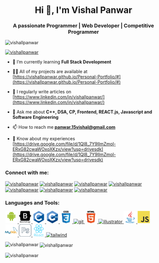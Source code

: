 <h1 align="center">Hi 👋, I'm Vishal Panwar</h1>
<h3 align="center">A passionate Programmer | Web Developer | Competitive Programmer</h3>

<p align="left"> <img src="https://komarev.com/ghpvc/?username=vishallpanwar&label=Profile%20views&color=0e75b6&style=flat" alt="vishallpanwar" /> </p>

<p align="left"> <a href="https://github.com/ryo-ma/github-profile-trophy"><img src="https://github-profile-trophy.vercel.app/?username=vishallpanwar" alt="vishallpanwar" /></a> </p>

- 🌱 I’m currently learning **Full Stack Development**

- 👨‍💻 All of my projects are available at [https://vishallpanwar.github.io/Personal-Portfolio/#](https://vishallpanwar.github.io/Personal-Portfolio/#)

- 📝 I regularly write articles on [https://www.linkedin.com/in/vishallpanwar/](https://www.linkedin.com/in/vishallpanwar/)

- 💬 Ask me about **C++, DSA, CP, Frontend, REACT.js, Javascript and Software Engineering**

- 📫 How to reach me **panwar.15vishal@gmail.com**

- 📄 Know about my experiences [https://drive.google.com/file/d/1QI8_7Y9IImZmol-ERxG82cwaWOxoXKzx/view?usp=drivesdk](https://drive.google.com/file/d/1QI8_7Y9IImZmol-ERxG82cwaWOxoXKzx/view?usp=drivesdk)

<h3 align="left">Connect with me:</h3>
<p align="left">
<a href="https://twitter.com/vishallpanwar" target="blank"><img align="center" src="https://raw.githubusercontent.com/rahuldkjain/github-profile-readme-generator/master/src/images/icons/Social/twitter.svg" alt="vishallpanwar" height="30" width="40" /></a>
<a href="https://linkedin.com/in/vishallpanwar" target="blank"><img align="center" src="https://raw.githubusercontent.com/rahuldkjain/github-profile-readme-generator/master/src/images/icons/Social/linked-in-alt.svg" alt="vishallpanwar" height="30" width="40" /></a>
<a href="https://instagram.com/vishallpanwar" target="blank"><img align="center" src="https://raw.githubusercontent.com/rahuldkjain/github-profile-readme-generator/master/src/images/icons/Social/instagram.svg" alt="vishallpanwar" height="30" width="40" /></a>
<a href="https://www.codechef.com/users/vishallpanwar" target="blank"><img align="center" src="https://cdn.jsdelivr.net/npm/simple-icons@3.1.0/icons/codechef.svg" alt="vishallpanwar" height="30" width="40" /></a>
<a href="https://codeforces.com/profile/vishallpanwar" target="blank"><img align="center" src="https://raw.githubusercontent.com/rahuldkjain/github-profile-readme-generator/master/src/images/icons/Social/codeforces.svg" alt="vishallpanwar" height="30" width="40" /></a>
<a href="https://www.leetcode.com/vishallpanwar" target="blank"><img align="center" src="https://raw.githubusercontent.com/rahuldkjain/github-profile-readme-generator/master/src/images/icons/Social/leet-code.svg" alt="vishallpanwar" height="30" width="40" /></a>
<a href="https://auth.geeksforgeeks.org/user/vishallpanwar" target="blank"><img align="center" src="https://raw.githubusercontent.com/rahuldkjain/github-profile-readme-generator/master/src/images/icons/Social/geeks-for-geeks.svg" alt="vishallpanwar" height="30" width="40" /></a>
</p>

<h3 align="left">Languages and Tools:</h3>
<p align="left"> <a href="https://developer.android.com" target="_blank" rel="noreferrer"> <img src="https://raw.githubusercontent.com/devicons/devicon/master/icons/android/android-original-wordmark.svg" alt="android" width="40" height="40"/> </a> <a href="https://getbootstrap.com" target="_blank" rel="noreferrer"> <img src="https://raw.githubusercontent.com/devicons/devicon/master/icons/bootstrap/bootstrap-plain-wordmark.svg" alt="bootstrap" width="40" height="40"/> </a> <a href="https://www.cprogramming.com/" target="_blank" rel="noreferrer"> <img src="https://raw.githubusercontent.com/devicons/devicon/master/icons/c/c-original.svg" alt="c" width="40" height="40"/> </a> <a href="https://www.w3schools.com/cpp/" target="_blank" rel="noreferrer"> <img src="https://raw.githubusercontent.com/devicons/devicon/master/icons/cplusplus/cplusplus-original.svg" alt="cplusplus" width="40" height="40"/> </a> <a href="https://www.w3schools.com/css/" target="_blank" rel="noreferrer"> <img src="https://raw.githubusercontent.com/devicons/devicon/master/icons/css3/css3-original-wordmark.svg" alt="css3" width="40" height="40"/> </a> <a href="https://git-scm.com/" target="_blank" rel="noreferrer"> <img src="https://www.vectorlogo.zone/logos/git-scm/git-scm-icon.svg" alt="git" width="40" height="40"/> </a> <a href="https://www.w3.org/html/" target="_blank" rel="noreferrer"> <img src="https://raw.githubusercontent.com/devicons/devicon/master/icons/html5/html5-original-wordmark.svg" alt="html5" width="40" height="40"/> </a> <a href="https://www.adobe.com/in/products/illustrator.html" target="_blank" rel="noreferrer"> <img src="https://www.vectorlogo.zone/logos/adobe_illustrator/adobe_illustrator-icon.svg" alt="illustrator" width="40" height="40"/> </a> <a href="https://www.java.com" target="_blank" rel="noreferrer"> <img src="https://raw.githubusercontent.com/devicons/devicon/master/icons/java/java-original.svg" alt="java" width="40" height="40"/> </a> <a href="https://developer.mozilla.org/en-US/docs/Web/JavaScript" target="_blank" rel="noreferrer"> <img src="https://raw.githubusercontent.com/devicons/devicon/master/icons/javascript/javascript-original.svg" alt="javascript" width="40" height="40"/> </a> <a href="https://www.mysql.com/" target="_blank" rel="noreferrer"> <img src="https://raw.githubusercontent.com/devicons/devicon/master/icons/mysql/mysql-original-wordmark.svg" alt="mysql" width="40" height="40"/> </a> <a href="https://www.photoshop.com/en" target="_blank" rel="noreferrer"> <img src="https://raw.githubusercontent.com/devicons/devicon/master/icons/photoshop/photoshop-line.svg" alt="photoshop" width="40" height="40"/> </a> <a href="https://reactjs.org/" target="_blank" rel="noreferrer"> <img src="https://raw.githubusercontent.com/devicons/devicon/master/icons/react/react-original-wordmark.svg" alt="react" width="40" height="40"/> </a> <a href="https://tailwindcss.com/" target="_blank" rel="noreferrer"> <img src="https://www.vectorlogo.zone/logos/tailwindcss/tailwindcss-icon.svg" alt="tailwind" width="40" height="40"/> </a> </p>

<p><img align="left" src="https://github-readme-stats.vercel.app/api/top-langs?username=vishallpanwar&show_icons=true&locale=en&layout=compact" alt="vishallpanwar" /></p>

<p>&nbsp;<img align="center" src="https://github-readme-stats.vercel.app/api?username=vishallpanwar&show_icons=true&locale=en" alt="vishallpanwar" /></p>

<p><img align="center" src="https://github-readme-streak-stats.herokuapp.com/?user=vishallpanwar&" alt="vishallpanwar" /></p>
